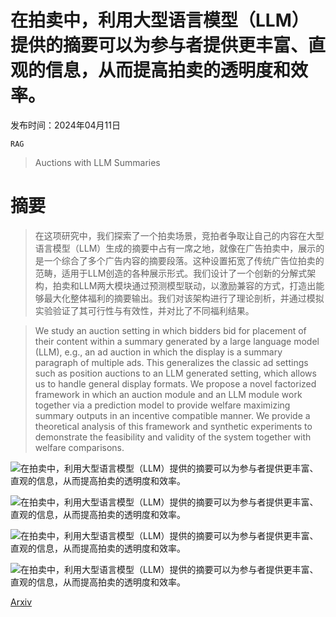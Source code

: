 # 在拍卖中，利用大型语言模型（LLM）提供的摘要可以为参与者提供更丰富、直观的信息，从而提高拍卖的透明度和效率。

发布时间：2024年04月11日

`RAG`

> Auctions with LLM Summaries

# 摘要

> 在这项研究中，我们探索了一个拍卖场景，竞拍者争取让自己的内容在大型语言模型（LLM）生成的摘要中占有一席之地，就像在广告拍卖中，展示的是一个综合了多个广告内容的摘要段落。这种设置拓宽了传统广告位拍卖的范畴，适用于LLM创造的各种展示形式。我们设计了一个创新的分解式架构，拍卖和LLM两大模块通过预测模型联动，以激励兼容的方式，打造出能够最大化整体福利的摘要输出。我们对该架构进行了理论剖析，并通过模拟实验验证了其可行性与有效性，并对比了不同福利结果。

> We study an auction setting in which bidders bid for placement of their content within a summary generated by a large language model (LLM), e.g., an ad auction in which the display is a summary paragraph of multiple ads. This generalizes the classic ad settings such as position auctions to an LLM generated setting, which allows us to handle general display formats. We propose a novel factorized framework in which an auction module and an LLM module work together via a prediction model to provide welfare maximizing summary outputs in an incentive compatible manner. We provide a theoretical analysis of this framework and synthetic experiments to demonstrate the feasibility and validity of the system together with welfare comparisons.

![在拍卖中，利用大型语言模型（LLM）提供的摘要可以为参与者提供更丰富、直观的信息，从而提高拍卖的透明度和效率。](../../../paper_images/2404.08126/AuctionLLM_2.png)

![在拍卖中，利用大型语言模型（LLM）提供的摘要可以为参与者提供更丰富、直观的信息，从而提高拍卖的透明度和效率。](../../../paper_images/2404.08126/welfare_words_b_1by2.png)

![在拍卖中，利用大型语言模型（LLM）提供的摘要可以为参与者提供更丰富、直观的信息，从而提高拍卖的透明度和效率。](../../../paper_images/2404.08126/welfare_words_b_1by3.png)

![在拍卖中，利用大型语言模型（LLM）提供的摘要可以为参与者提供更丰富、直观的信息，从而提高拍卖的透明度和效率。](../../../paper_images/2404.08126/welfare_words_b_1by4.png)

[Arxiv](https://arxiv.org/abs/2404.08126)